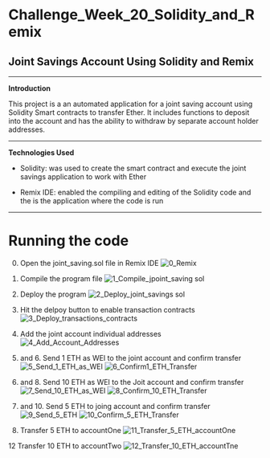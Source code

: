 # Challenge_Week_20_Solidity_and_Remix

## Joint Savings Account Using Solidity and Remix
-----------------------------------------------
**Introduction**

This project is a an automated application for a joint saving account using Solidity Smart contracts to transfer Ether. It includes functions to deposit into the account and has the ability to withdraw by separate account holder addresses. 

-----------------------------------------------
**Technologies Used**

 - Solidity: was used to create the smart contract and execute the joint savings application to work with Ether
 
  - Remix IDE: enabled the compiling and editing of the Solidity code and the is the application where the code is run

-----------------------------------------------
# Running the code
0. Open the joint_saving.sol file in Remix IDE
![0_Remix](https://user-images.githubusercontent.com/110360757/211975610-589129c8-8bc9-4675-9ff9-dbeec033c80a.png)

1. Compile the program file
![1_Compile_jpoint_saving sol](https://user-images.githubusercontent.com/110360757/211975689-012eecbb-2f08-4ece-8c8a-4256fe8efc22.png)

2. Deploy the program
![2_Deploy_joint_savings sol](https://user-images.githubusercontent.com/110360757/211975803-2351ce2c-1839-4c2a-9e55-cee3b8f91cf0.png)

3. Hit the delpoy button to enable transaction contracts
![3_Deploy_transactions_contracts](https://user-images.githubusercontent.com/110360757/211975916-cb165989-53e7-451d-813a-a0ad2dbe5cce.png)

4. Add the joint account individual addresses
![4_Add_Account_Addresses](https://user-images.githubusercontent.com/110360757/211975991-91ce47e1-e31d-4541-a177-eb2d2e6fcb73.png)

5. and 6. Send 1 ETH as WEI to the joint account and confirm transfer
![5_Send_1_ETH_as_WEI](https://user-images.githubusercontent.com/110360757/211976086-8208101e-ab58-4426-91a7-1c4d841894af.png)
![6_Confirm1_ETH_Transfer](https://user-images.githubusercontent.com/110360757/211976113-75eb9356-f174-4476-b63e-8e52e5f8a3ba.png)

7. and 8. Send 10 ETH as WEI to the Joit account and confirm transfer
![7_Send_10_ETH_as_WEI](https://user-images.githubusercontent.com/110360757/211976276-3b7e2e6c-e2a8-42f5-b26b-e5ebdf631909.png)
![8_Confirm_10_ETH_Transfer](https://user-images.githubusercontent.com/110360757/211976285-39cac299-b82d-4795-969f-f30d6f0f311d.png)

9. and 10. Send 5 ETH to joing account and confirm transfer
![9_Send_5_ETH](https://user-images.githubusercontent.com/110360757/211976418-996de5dc-f0b3-4978-ad62-84d5dcf4076e.png)
![10_Confirm_5_ETH_Transfer](https://user-images.githubusercontent.com/110360757/211976426-40c2b1ea-1030-4759-b6f4-73ced620d871.png)

11. Transfer 5 ETH to accountOne
![11_Transfer_5_ETH_accountOne](https://user-images.githubusercontent.com/110360757/211976481-fb842eb1-2e68-4bc4-ac6b-0a59e9cc1abb.png)

12 Transfer 10 ETH to accountTwo
![12_Transfer_10_ETH_accountTne](https://user-images.githubusercontent.com/110360757/211976533-c24a6d91-8d5c-46df-b90a-1344e1fd9a36.png)
